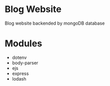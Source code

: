 # Blog Website
Blog website backended by mongoDB database

# Modules
* dotenv
* body-parser
* ejs
* express
* lodash
